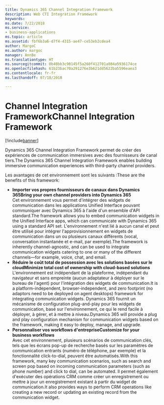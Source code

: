 ```yaml
---
title: Dynamics 365 Channel Integration Framework
description: Web CTI Integration Framework
keywords: 
ms.date: 7/22/2018
ms.service:
- business-applications
ms.topic: article
ms.assetid: fbf6b3a6-d7f4-4315-ae47-ce53eb2cdea4
author: MargoC
ms.author: margoc
manager: AnnBe
ms.translationtype: HT
ms.sourcegitcommit: 0b40bb3c98145f5a260f412701a884a5936174ce
ms.openlocfilehash: 61b23bac70a291276e3b621dd5622ba5596eaea3
ms.contentlocale: fr-fr
ms.lasthandoff: 07/18/2018

---
```


#  <a name="channel-integration-framework"></a><span data-ttu-id="72c5c-103">Channel Integration Framework</span><span class="sxs-lookup"><span data-stu-id="72c5c-103">Channel Integration Framework</span></span>

[!include[banner](../../../includes/banner.md)]

<span data-ttu-id="72c5c-104">Dynamics 365 Channel Integration Framework permet de créer des expériences de communication immersives avec des fournisseurs de canal tiers.</span><span class="sxs-lookup"><span data-stu-id="72c5c-104">The Dynamics 365 Channel Integration Framework enables building immersive communication experiences with third-party channel providers.</span></span>

<span data-ttu-id="72c5c-105">Les avantages de cet environnement sont les suivants :</span><span class="sxs-lookup"><span data-stu-id="72c5c-105">These are the benefits of this framework:</span></span>
-   <span data-ttu-id="72c5c-106">**Importer vos propres fournisseurs de canaux dans Dynamics 365**</span><span class="sxs-lookup"><span data-stu-id="72c5c-106">**Bring your own channel providers into Dynamics 365**</span></span> <br />
<span data-ttu-id="72c5c-107">Cet environnement vous permet d'intégrer des widgets de communication dans les applications Unified Interface pouvant communiquer avec Dynamics 365 à l'aide d'un ensemble d'API standard.</span><span class="sxs-lookup"><span data-stu-id="72c5c-107">The framework allows you to embed communication widgets in the Unified Interface apps, which can communicate with Dynamics 365 using a standard API set.</span></span> <span data-ttu-id="72c5c-108">L'environnement n'est lié à aucun canal et peut être utilisé pour intégrer l'approvisionnement en widgets de communication dans un ou plusieurs canaux différents (vocal, conversation instantanée et e-mail, par exemple).</span><span class="sxs-lookup"><span data-stu-id="72c5c-108">The framework is inherently channel-agnostic, and can be used to integrate communication widgets catering to one or many of the different channels—for example, voice, chat, and email.</span></span>
-   <span data-ttu-id="72c5c-109">**Réduire le coût total de possession avec les solutions basées sur le cloud**</span><span class="sxs-lookup"><span data-stu-id="72c5c-109">**Minimize total cost of ownership with cloud-based solutions**</span></span> <br />
<span data-ttu-id="72c5c-110">L'environnement est indépendant de la plateforme, indépendant du navigateur et sans empreinte (aucun adaptateur à déployer sur le bureau de l'agent) pour l'intégration des widgets de communication.</span><span class="sxs-lookup"><span data-stu-id="72c5c-110">It is a platform-independent, browser-independent, and zero footprint (no adaptors need to be deployed on agent desktops) framework for integrating communication widgets.</span></span> <span data-ttu-id="72c5c-111">Dynamics 365 fournit un mécanisme de configuration plug-and-play pour les widgets de communication, basé sur l'environnement, ce qui le rend facile à déployer, à gérer, et à mettre à niveau.</span><span class="sxs-lookup"><span data-stu-id="72c5c-111">Dynamics 365 will provide a plug and play configuration mechanism for communication widgets based on the framework, making it easy to deploy, manage, and upgrade.</span></span> 
-   <span data-ttu-id="72c5c-112">**Personnaliser vos workflows d'entreprise**</span><span class="sxs-lookup"><span data-stu-id="72c5c-112">**Customize for your business workflows**</span></span> <br />
<span data-ttu-id="72c5c-113">Avec cet environnement, plusieurs scénarios de communication clés, tels que les écrans pop-up de recherche basés sur les paramètres de communication entrants (numéro de téléphone, par exemple) et la fonctionnalité click-to-dial, peuvent être automatisés.</span><span class="sxs-lookup"><span data-stu-id="72c5c-113">With this framework, many key communication scenarios, such as search and screen pop based on incoming communication parameters (such as phone number) and click to dial, can be automated.</span></span> <span data-ttu-id="72c5c-114">Il permet également d'exécuter des opérations CRM comme créer un enregistrement ou mettre à jour un enregistrement existant à partir du widget de communication.</span><span class="sxs-lookup"><span data-stu-id="72c5c-114">It also provides ways to perform CRM operations like creating a new record or updating an existing record from the communication widget.</span></span> 





